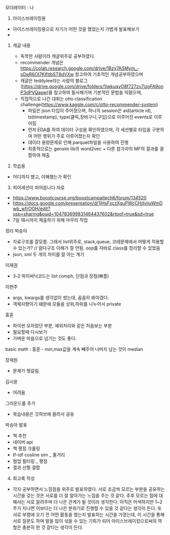 모더레이터 : 나


1. 아이스브레이킹용
- 아이스브레이킹용으로 자기가 어떤 것을  했었는지 가볍게 발표해보기
- 
1. 캐글 내용
	- 독학한 사람이라 캐글위주로 공부하였다.
	- recommender 개념은 https://colab.research.google.com/drive/1Bzy7ASMym_-oDeR6OI7KIfitbST8dVXw 참고하여 기초적인 개념공부하였으며
	- 캐글은 teddylee라는 사람의 블로그(https://drive.google.com/drive/folders/1iwkuqvO8f727zv7izgFA9onP3dPVQapw)를 참고하여 필사해가며 기본적인 문법을 익혔으며,
	- 직접적으로 나간 대회는 otto classification challenge(https://www.kaggle.com/c/otto-recommender-system)
		- 파일은 json 타입이 주어졌으며, 하나의 session은 aid(article id), ts(timestamp), type(클릭,장바구니,구입)으로 이루어진 events로 이루어짐
		- 먼저 EDA를 하여 데이터 구성을 확인하였으며, 각 세션별로 타입을 구분하여 어떤 행위가 주로 이루어졌는지 확인
		- 데이터 용량문제로 인해 parquet파일을 사용하여 진행
		- 최종적으로는 gensim lib의 word2vec + 다른 참가자의 MF의 결과를 결합하여 제출

2. 학습용
- 어디까지 했고, 이해했는가 확인



3. 피어세션이 피어씁니다 자료
- https://www.boostcourse.org/boostcampaitech6/forum/134520
- https://docs.google.com/presentation/d/1jHsFxczXguPWcCHdvjjuWmDwb_wfrOOH/edit?usp=sharing&ouid=104783699831464437602&rtpof=true&sd=true
- 7일 18시까지 제출하기 위해 마무리 작업







정리
박승아
- 자료구조를 잘모름. 그래서 list위주로, stack,queue, 코테문제에서 어떻게 적용할 수 있는가? // 람다구조 이해가 잘 안됨. oop를 자바로 class를 정리할 수 있었음
- json, xml 두 개의 차이를 잘 아는 계기

이재권
- 3-2 파이써닉코드는 list comph, 단점과 장점(빠름) 

이현주
- args, kwargs를 생각없이 썼는데, 꼼꼼히 봐야겠다. 
- 객체지향이기 떄문에 모듈을 상위,하위를 나누어서 private


홍훈
- 파이썬 모자랐던 부분, 예외처리와 같은 처음보는 부분
- 필요할때 다시보기
- 가벼운 마음으로 넘기는 것도 좋다.


basic math : 홍훈 - min,max값을 계속 빼주어 나머지 남는 것이 median

장재원
- 문제가 헷갈림

김시윤
- 어려움 



그라운드룰 추가
- 복습내용은 깃허브에 올려서 공유


박승아 발표
- 책 추천
- 네이버 api
- 책 평점 크롤링
- tf-idf cosline sim _ 줄거리
- 협업 필터링 _ 평점
- 결과 선형 결합 

4. 회고록 작성
- 각자 공부하면서 느낌점을 위주로 발표하였다. 서로 조금씩 모르는 부분을 공유하는 시간을 갖는 것은 서로를 더 잘 알아가는 느낌을 주는 것 같다. 추후 모르는 점에 대해서는 서로 알려주며 더 나은 관계가 될 것이라 생각한다. 아직은 어색하지만 1~2주가 지나면 이보다는 더 나은 분위기로 진행할 수 있을 것 같다는 생각이 든다. 또 서로 부캠에 오기 전 어떤 활동을 했는지 발표하는 시간을 가졌는데, 이 시간을 통해 서로 질문도 하며 말을 많이 섞을 수 있는 기회가 되어 아이스브레이킹으로써의 역할은 충분히 한 것 같다는 생각이 든다. 